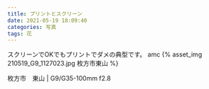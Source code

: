 ```yaml
---
title: プリントとスクリーン
date: 2021-05-19 18:09:40
categories: 写真
tags: 花
---
```


スクリーンでOKでもプリントでダメの典型です。
amc
{% asset_img 210519_G9_1127023.jpg 枚方市東山 %}

枚方市　東山 | G9/G35-100mm f2.8
